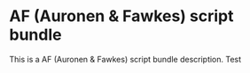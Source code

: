 # AF (Auronen & Fawkes) script bundle
This is a AF (Auronen & Fawkes) script bundle description.
Test
